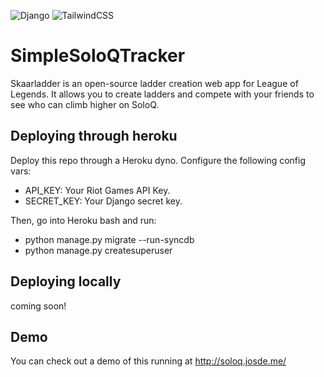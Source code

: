 ![Django](https://img.shields.io/badge/django-%23092E20.svg?style=for-the-badge&logo=django&logoColor=white)
![TailwindCSS](https://img.shields.io/badge/tailwindcss-%2338B2AC.svg?style=for-the-badge&logo=tailwind-css&logoColor=white)

# SimpleSoloQTracker
Skaarladder is an open-source ladder creation web app for League of Legends. It allows you to create ladders and compete with your friends to see who can climb higher on SoloQ.

## Deploying through heroku
Deploy this repo through a Heroku dyno. 
Configure the following config vars:
  - API_KEY: Your Riot Games API Key.
  - SECRET_KEY: Your Django secret key.  

Then, go into Heroku bash and run:  
  - python manage.py migrate --run-syncdb
  - python manage.py createsuperuser

## Deploying locally
coming soon!
## Demo
You can check out a demo of this running at http://soloq.josde.me/
